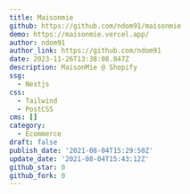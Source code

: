 ```yaml
---
title: Maisonmie
github: https://github.com/ndom91/maisonmie
demo: https://maisonmie.vercel.app/
author: ndom91
author_link: https://github.com/ndom91
date: 2023-11-26T13:38:08.847Z
description: MaisonMie @ Shopify
ssg:
  - Nextjs
css:
  - Tailwind
  - PostCSS
cms: []
category:
  - Ecommerce
draft: false
publish_date: '2021-08-04T15:29:50Z'
update_date: '2021-08-04T15:43:12Z'
github_star: 0
github_fork: 0
---
```

